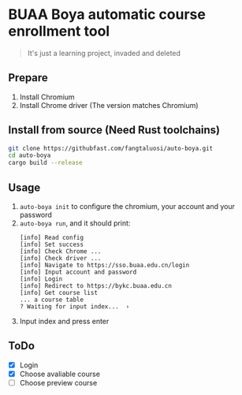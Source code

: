 # BUAA Boya automatic course enrollment tool
> It's just a learning project, invaded and deleted
## Prepare
1. Install Chromium
2. Install Chrome driver (The version matches Chromium)
## Install from source (Need Rust toolchains)
```bash
git clone https://githubfast.com/fangtaluosi/auto-boya.git
cd auto-boya
cargo build --release
```
## Usage
1. `auto-boya init` to configure the chromium, your account and your password
2. `auto-boya run`, and it should print:
    ```
    [info] Read config
    [info] Set success
    [info] Check Chrome ...
    [info] Check driver ...
    [info] Navigate to https://sso.buaa.edu.cn/login
    [info] Input account and password
    [info] Login
    [info] Redirect to https://bykc.buaa.edu.cn
    [info] Get course list
    ... a course table
    ? Waiting for input index...  ›
    ```
3. Input index and press enter

## ToDo
- [x] Login
- [x] Choose avaliable course
- [ ] Choose preview course
